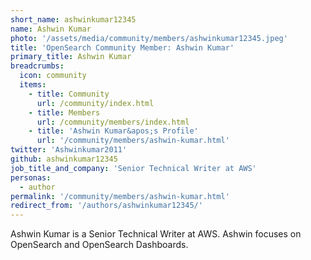 ```yaml
---
short_name: ashwinkumar12345
name: Ashwin Kumar
photo: '/assets/media/community/members/ashwinkumar12345.jpeg'
title: 'OpenSearch Community Member: Ashwin Kumar'
primary_title: Ashwin Kumar
breadcrumbs:
  icon: community
  items:
    - title: Community
      url: /community/index.html
    - title: Members
      url: /community/members/index.html
    - title: 'Ashwin Kumar&apos;s Profile'
      url: '/community/members/ashwin-kumar.html'
twitter: 'Ashwinkumar2011'
github: ashwinkumar12345
job_title_and_company: 'Senior Technical Writer at AWS'
personas:
  - author
permalink: '/community/members/ashwin-kumar.html'
redirect_from: '/authors/ashwinkumar12345/'
---
```



Ashwin Kumar is a Senior Technical Writer at AWS. Ashwin focuses on OpenSearch and OpenSearch Dashboards.